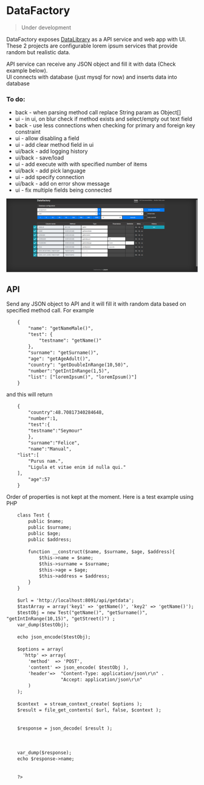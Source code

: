 # DataFactory

> Under development

DataFactory exposes [DataLibrary](https://github.com/djulbicb/DataLibrary) as a API service and web app with UI.
<br>These 2 projects are configurable lorem ipsum services that provide random but realistic data.

API service can receive any JSON object and fill it with data (Check example below).<br> 
UI connects with database (just mysql for now) and inserts data into database 

### To do:
- back - when parsing method call replace String param as Object[]
- ui - in ui, on blur check if method exists and select/empty out text field
- back - use less connections when checking for primary and foreign key constraint
- ui - allow disabling a field
- ui - add clear method field in ui
- ui/back - add logging history
- ui/back - save/load
- ui - add execute with with specified number of items
- ui/back - add pick language
- ui - add specify connection
- ui/back - add on error show message
- ui - fix multiple fields being connected 

<img src="./ui.PNG">

## API
Send any JSON object to API and it will fill it with random data based on specified method call. For example
```
    {
        "name": "getNameMale()",
        "test": {
        	"testname": "getName()"
        },
        "surname": "getSurname()",
        "age": "getAgeAdult()",
        "country": "getDoubleInRange(10,50)",
        "number":"getIntInRange(1,5)",
        "list": ["loremIpsum()", "loremIpsum()"]
    }
```
and this will return 
```
    {
        "country":48.70817340284648,  
        "number":1,  
        "test":{
	    "testname":"Seymour"  
        },  
        "surname":"Felice",  
        "name":"Manual",  
    "list":[
        "Purus nam.",  
        "Ligula et vitae enim id nulla qui."  
    ],  
        "age":57  
    }
```
Order of properties is not kept at the moment. Here is a test example using PHP    
```
    class Test {
    	public $name;
    	public $surname;
    	public $age;
    	public $address;
    
    	function __construct($name, $surname, $age, $address){
    		$this->name = $name;
    		$this->surname = $surname;
    		$this->age = $age;
    		$this->address = $address;
    	}
    }
    
    $url = 'http://localhost:8091/api/getdata';
    $tastArray = array('key1' => 'getName()', 'key2' => 'getName()');
    $testObj = new Test("getName()", "getSurname()", "getIntInRange(10,15)", "getStreet()") ;
    var_dump($testObj);
    
    echo json_encode($testObj);
    
    $options = array(
      'http' => array(
        'method'  => 'POST',
        'content' => json_encode( $testObj ),
        'header'=>  "Content-Type: application/json\r\n" .
                    "Accept: application/json\r\n"
        )
    );
    
    $context  = stream_context_create( $options );
    $result = file_get_contents( $url, false, $context );
    
    
    $response = json_decode( $result );
    
    
    
    var_dump($response);
    echo $response->name;
    
    
    ?>
```

